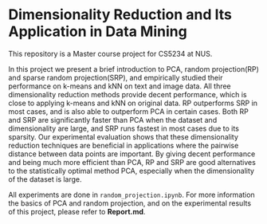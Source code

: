 # Dimensionality Reduction and Its Application in Data Mining

This repository is a Master course project for CS5234 at NUS.

In this project we present a brief introduction to PCA, random projection(RP) and sparse random projection(SRP), 
and empirically studied their performance on k-means and kNN on text and image data. 
All three dimensionality reduction methods provide decent performance, which is close to applying k-means and kNN on original data. 
RP outperforms SRP in most cases, and is also able to outperform PCA in certain cases. 
Both RP and SRP are significantly faster than PCA when the dataset and dimensionality are large, 
and SRP runs fastest in most cases due to its sparsity.
Our experimental evaluation shows that these dimensionality reduction techniques are beneficial in applications 
where the pairwise distance between data points are important. 
By giving decent performance and being much more efficient than PCA, 
RP and SRP are good alternatives to the statistically optimal method PCA, 
especially when the dimensionality of the dataset is large.

All experiments are done in `random_projection.ipynb`.
For more information the basics of PCA and random projection, and on the experimental results of this project, please refer to **Report.md**.
